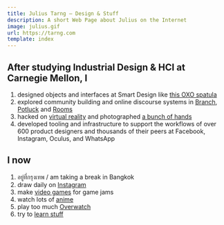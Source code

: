 ```yaml
---
title: Julius Tarng — Design & Stuff
description: A short Web Page about Julius on the Internet
image: julius.gif
url: https://tarng.com
template: index
---
```


## After studying Industrial Design & HCI at Carnegie Mellon, I

1. designed objects and interfaces at Smart Design like [this OXO spatula](https://www.amazon.com/gp/product/B00A2KD8LQ)
1. explored community building and online discourse systems in [Branch](https://www.theverge.com/2012/10/15/3490670/branch-redesign), [Potluck](https://www.theverge.com/2013/11/21/5129772/potluck-2-messaging-app-for-the-news) and [Rooms](https://newsroom.fb.com/news/2014/10/introducing-rooms/)
1. hacked on [virtual reality](https://medium.com/facebook-design/a-month-designing-in-vr-62474aef1f1c) and photographed [a bunch of hands](https://medium.com/facebook-design/photographing-diverse-hands-at-facebook-3229ea76f94)
1. developed tooling and infrastructure to support the workflows of over 600 product designers and thousands of their peers at Facebook, Instagram, Oculus, and WhatsApp

## I now

1. อยู่ที่กรุงเทพ / am taking a break in Bangkok
1. draw daily on [Instagram](https://instagram.com/tarngerine)
1. make [video games](https://tarngerine.itch.io) for game jams
1. watch lots of [anime](https://myanimelist.net/profile/tarngerine/)
1. play too much [Overwatch](https://www.overbuff.com/players/psn/jarngerine?mode=competitive)
1. try to [learn stuff](notes.html)